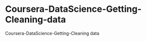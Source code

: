 Coursera-DataScience-Getting-Cleaning-data
==========================================

Coursera-DataScience-Getting-Cleaning data
